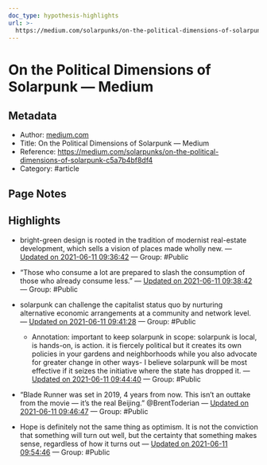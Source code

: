 ```yaml
---
doc_type: hypothesis-highlights
url: >-
  https://medium.com/solarpunks/on-the-political-dimensions-of-solarpunk-c5a7b4bf8df4
---
```

# On the Political Dimensions of Solarpunk — Medium

## Metadata
- Author: [medium.com]()
- Title: On the Political Dimensions of Solarpunk — Medium
- Reference: https://medium.com/solarpunks/on-the-political-dimensions-of-solarpunk-c5a7b4bf8df4
- Category: #article

## Page Notes


## Highlights
- bright-green design is rooted in the tradition of modernist real-estate development, which sells a vision of places made wholly new. — [Updated on 2021-06-11 09:36:42](https://hyp.is/F5EgRspNEeu4W9_-1uVghg/medium.com/solarpunks/on-the-political-dimensions-of-solarpunk-c5a7b4bf8df4)  — Group: #Public

- “Those who consume a lot are prepared to slash the consumption of those who already consume less.” — [Updated on 2021-06-11 09:38:42](https://hyp.is/XxYkXMpNEeuPfINEjI_2yA/medium.com/solarpunks/on-the-political-dimensions-of-solarpunk-c5a7b4bf8df4)  — Group: #Public

- solarpunk can challenge the capitalist status quo by nurturing alternative economic arrangements at a community and network level. — [Updated on 2021-06-11 09:41:28](https://hyp.is/nLVuMMpNEeuogUMYc5nuQw/medium.com/solarpunks/on-the-political-dimensions-of-solarpunk-c5a7b4bf8df4)  — Group: #Public

   - Annotation: important to keep solarpunk in scope: solarpunk is local, is hands-on, is action. it is fiercely political but it creates its own policies in your gardens and neighborhoods while you also advocate for greater change in other ways- I believe solarpunk will be most effective if it seizes the initiative where the state has dropped it. — [Updated on 2021-06-11 09:44:40](https://hyp.is/NJMwtspOEeuY0Dt7q38ZvQ/medium.com/solarpunks/on-the-political-dimensions-of-solarpunk-c5a7b4bf8df4)  — Group: #Public

- “Blade Runner was set in 2019, 4 years from now. This isn’t an outtake from the movie — it’s the real Beijing.” @BrentToderian — [Updated on 2021-06-11 09:46:47](https://hyp.is/gHVIPspOEeu9TcNLSP0XtQ/medium.com/solarpunks/on-the-political-dimensions-of-solarpunk-c5a7b4bf8df4)  — Group: #Public

- Hope is definitely not the same thing as optimism. It is not the conviction that something will turn out well, but the certainty that something makes sense, regardless of how it turns out — [Updated on 2021-06-11 09:54:46](https://hyp.is/njX8AMpPEeuohu9jJ-vNpw/medium.com/solarpunks/on-the-political-dimensions-of-solarpunk-c5a7b4bf8df4)  — Group: #Public

